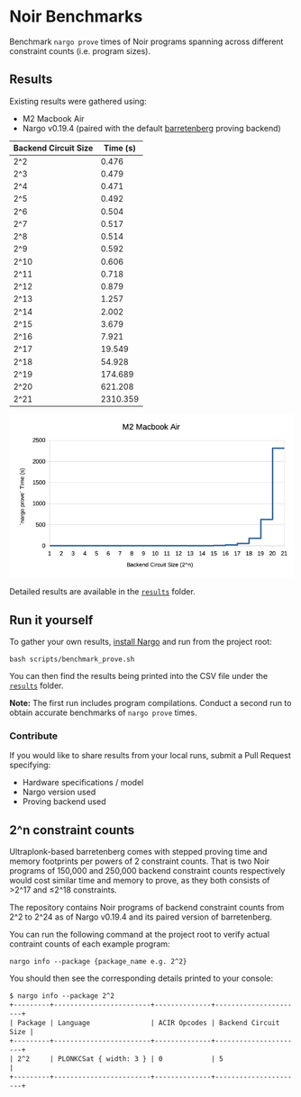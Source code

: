 # Noir Benchmarks
Benchmark `nargo prove` times of Noir programs spanning across different constraint counts (i.e. program sizes).

## Results

Existing results were gathered using:
- M2 Macbook Air
- Nargo v0.19.4 (paired with the default [barretenberg](https://github.com/AztecProtocol/aztec-packages/tree/master/barretenberg) proving backend)

| Backend Circuit Size | Time (s) |
|----------------------|----------|
| 2^2                  | 0.476    |
| 2^3                  | 0.479    |
| 2^4                  | 0.471    |
| 2^5                  | 0.492    |
| 2^6                  | 0.504    |
| 2^7                  | 0.517    |
| 2^8                  | 0.514    |
| 2^9                  | 0.592    |
| 2^10                 | 0.606    |
| 2^11                 | 0.718    |
| 2^12                 | 0.879    |
| 2^13                 | 1.257    |
| 2^14                 | 2.002    |
| 2^15                 | 3.679    |
| 2^16                 | 7.921    |
| 2^17                 | 19.549   |
| 2^18                 | 54.928   |
| 2^19                 | 174.689  |
| 2^20                 | 621.208  |
| 2^21                 | 2310.359 |

![Results on M2 Macbook Air](M2_Macbook_Air.png)

Detailed results are available in the [`results`](./results/) folder.

## Run it yourself

To gather your own results, [install Nargo](https://noir-lang.org/getting_started/nargo_installation) and run from the project root:

```
bash scripts/benchmark_prove.sh
```

You can then find the results being printed into the CSV file under the [`results`](./results/) folder.

**Note:** The first run includes program compilations. Conduct a second run to obtain accurate benchmarks of `nargo prove` times.

### Contribute

If you would like to share results from your local runs, submit a Pull Request specifying:

- Hardware specifications / model
- Nargo version used
- Proving backend used

## 2^n constraint counts

Ultraplonk-based barretenberg comes with stepped proving time and memory footprints per powers of 2 constraint counts. That is two Noir programs of 150,000 and 250,000 backend constraint counts respectively would cost similar time and memory to prove, as they both consists of >2^17 and ≤2^18 constraints.

The repository contains Noir programs of backend constraint counts from 2^2 to 2^24 as of Nargo v0.19.4 and its paired version of barretenberg.

You can run the following command at the project root to verify actual contraint counts of each example program:

```
nargo info --package {package_name e.g. 2^2}
```

You should then see the corresponding details printed to your console:

```
$ nargo info --package 2^2
+---------+------------------------+--------------+----------------------+
| Package | Language               | ACIR Opcodes | Backend Circuit Size |
+---------+------------------------+--------------+----------------------+
| 2^2     | PLONKCSat { width: 3 } | 0            | 5                    |
+---------+------------------------+--------------+----------------------+
```